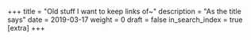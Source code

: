 +++
title = "Old stuff I want to keep links of~"
description = "As the title says"
date = 2019-03-17
weight = 0
draft = false
in_search_index = true
[extra]
+++

